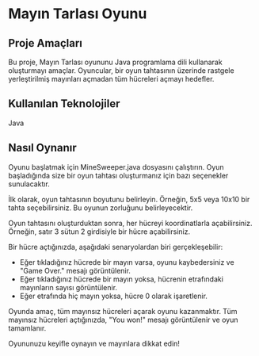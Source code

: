 # Mayın Tarlası Oyunu

## Proje Amaçları
Bu proje, Mayın Tarlası oyununu Java programlama dili kullanarak oluşturmayı amaçlar. Oyuncular, bir oyun tahtasının üzerinde rastgele yerleştirilmiş mayınları açmadan tüm hücreleri açmayı hedefler.

## Kullanılan Teknolojiler
Java

## Nasıl Oynanır

Oyunu başlatmak için MineSweeper.java dosyasını çalıştırın. Oyun başladığında size bir oyun tahtası oluşturmanız için bazı seçenekler sunulacaktır.

İlk olarak, oyun tahtasının boyutunu belirleyin. Örneğin, 5x5 veya 10x10 bir tahta seçebilirsiniz. Bu oyunun zorluğunu belirleyecektir.

Oyun tahtasını oluşturduktan sonra, her hücreyi koordinatlarla açabilirsiniz. Örneğin, satır 3 sütun 2 girdisiyle bir hücre açabilirsiniz.

Bir hücre açtığınızda, aşağıdaki senaryolardan biri gerçekleşebilir:

- Eğer tıkladığınız hücrede bir mayın varsa, oyunu kaybedersiniz ve "Game Over." mesajı görüntülenir.
- Eğer tıkladığınız hücrede bir mayın yoksa, hücrenin etrafındaki mayınların sayısı görüntülenir.
- Eğer etrafında hiç mayın yoksa, hücre 0 olarak işaretlenir.
  
Oyunda amaç, tüm mayınsız hücreleri açarak oyunu kazanmaktır. Tüm mayınsız hücreleri açtığınızda, "You won!" mesajı görüntülenir ve oyun tamamlanır.

Oyununuzu keyifle oynayın ve mayınlara dikkat edin!
